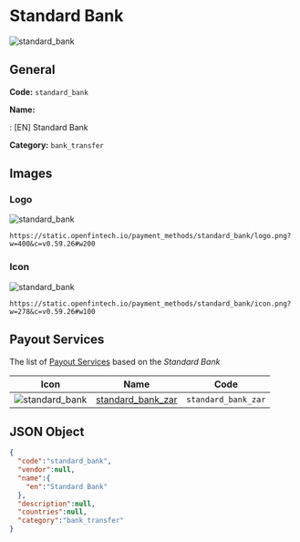 
# Standard Bank 
![standard_bank](https://static.openfintech.io/payment_methods/standard_bank/logo.png?w=400&c=v0.59.26#w200)  

## General 
**Code:** `standard_bank` 
 
**Name:** 
 
:	[EN] Standard Bank 
 
**Category:** `bank_transfer` 
 

## Images 

### Logo 
![standard_bank](https://static.openfintech.io/payment_methods/standard_bank/logo.png?w=400&c=v0.59.26#w200)  

```
https://static.openfintech.io/payment_methods/standard_bank/logo.png?w=400&c=v0.59.26#w200
```  

### Icon 
![standard_bank](https://static.openfintech.io/payment_methods/standard_bank/icon.png?w=278&c=v0.59.26#w100)  

```
https://static.openfintech.io/payment_methods/standard_bank/icon.png?w=278&c=v0.59.26#w100
```  

## Payout Services 
 
The list of [Payout Services](/payout-services/) based on the _Standard Bank_ 

|Icon|Name|Code| 
|:---:|:---:|:---:| 
|![standard_bank](https://static.openfintech.io/payout_methods/standard_bank/icon.svg?w=278&c=v0.59.26#w40) |[standard_bank_zar](/payout-services/standard_bank_zar/)|`standard_bank_zar`| 
 

## JSON Object 

```json
{
  "code":"standard_bank",
  "vendor":null,
  "name":{
    "en":"Standard Bank"
  },
  "description":null,
  "countries":null,
  "category":"bank_transfer"
}
```  
